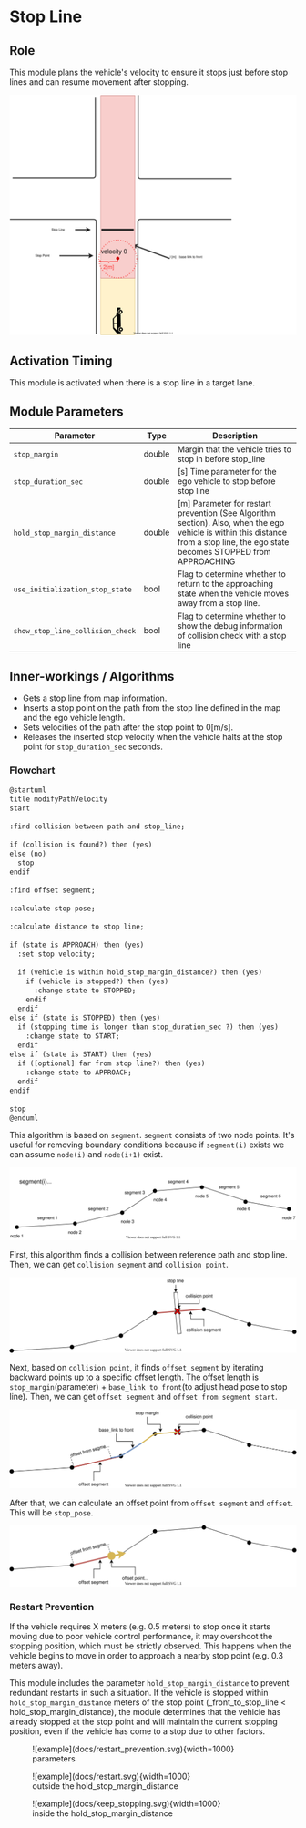 # Stop Line

## Role

This module plans the vehicle's velocity to ensure it stops just before stop lines and can resume movement after stopping.

![stop line](docs/stop_line.svg)

## Activation Timing

This module is activated when there is a stop line in a target lane.

## Module Parameters

| Parameter                        | Type   | Description                                                                                                                                                                       |
| -------------------------------- | ------ | --------------------------------------------------------------------------------------------------------------------------------------------------------------------------------- |
| `stop_margin`                    | double | Margin that the vehicle tries to stop in before stop_line                                                                                                                         |
| `stop_duration_sec`              | double | [s] Time parameter for the ego vehicle to stop before stop line                                                                                                                   |
| `hold_stop_margin_distance`      | double | [m] Parameter for restart prevention (See Algorithm section). Also, when the ego vehicle is within this distance from a stop line, the ego state becomes STOPPED from APPROACHING |
| `use_initialization_stop_state`  | bool   | Flag to determine whether to return to the approaching state when the vehicle moves away from a stop line.                                                                        |
| `show_stop_line_collision_check` | bool   | Flag to determine whether to show the debug information of collision check with a stop line                                                                                       |

## Inner-workings / Algorithms

- Gets a stop line from map information.
- Inserts a stop point on the path from the stop line defined in the map and the ego vehicle length.
- Sets velocities of the path after the stop point to 0[m/s].
- Releases the inserted stop velocity when the vehicle halts at the stop point for `stop_duration_sec` seconds.

### Flowchart

```plantuml
@startuml
title modifyPathVelocity
start

:find collision between path and stop_line;

if (collision is found?) then (yes)
else (no)
  stop
endif

:find offset segment;

:calculate stop pose;

:calculate distance to stop line;

if (state is APPROACH) then (yes)
  :set stop velocity;

  if (vehicle is within hold_stop_margin_distance?) then (yes)
    if (vehicle is stopped?) then (yes)
      :change state to STOPPED;
    endif
  endif
else if (state is STOPPED) then (yes)
  if (stopping time is longer than stop_duration_sec ?) then (yes)
    :change state to START;
  endif
else if (state is START) then (yes)
  if ([optional] far from stop line?) then (yes)
    :change state to APPROACH;
  endif
endif

stop
@enduml
```

This algorithm is based on `segment`.
`segment` consists of two node points. It's useful for removing boundary conditions because if `segment(i)` exists we can assume `node(i)` and `node(i+1)` exist.

![node_and_segment](docs/./node_and_segment.drawio.svg)

First, this algorithm finds a collision between reference path and stop line.
Then, we can get `collision segment` and `collision point`.

![find_collision_segment](docs/./find_collision_segment.drawio.svg)

Next, based on `collision point`, it finds `offset segment` by iterating backward points up to a specific offset length.
The offset length is `stop_margin`(parameter) + `base_link to front`(to adjust head pose to stop line).
Then, we can get `offset segment` and `offset from segment start`.

![find_offset_segment](docs/./find_offset_segment.drawio.svg)

After that, we can calculate an offset point from `offset segment` and `offset`. This will be `stop_pose`.

![calculate_stop_pose](docs/./calculate_stop_pose.drawio.svg)

### Restart Prevention

If the vehicle requires X meters (e.g. 0.5 meters) to stop once it starts moving due to poor vehicle control performance, it may overshoot the stopping position, which must be strictly observed. This happens when the vehicle begins to move in order to approach a nearby stop point (e.g. 0.3 meters away).

This module includes the parameter `hold_stop_margin_distance` to prevent redundant restarts in such a situation. If the vehicle is stopped within `hold_stop_margin_distance` meters of the stop point (\_front_to_stop_line < hold_stop_margin_distance), the module determines that the vehicle has already stopped at the stop point and will maintain the current stopping position, even if the vehicle has come to a stop due to other factors.

<figure markdown>
  ![example](docs/restart_prevention.svg){width=1000}
  <figcaption>parameters</figcaption>
</figure>

<figure markdown>
  ![example](docs/restart.svg){width=1000}
  <figcaption>outside the hold_stop_margin_distance</figcaption>
</figure>

<figure markdown>
  ![example](docs/keep_stopping.svg){width=1000}
  <figcaption>inside the hold_stop_margin_distance</figcaption>
</figure>

